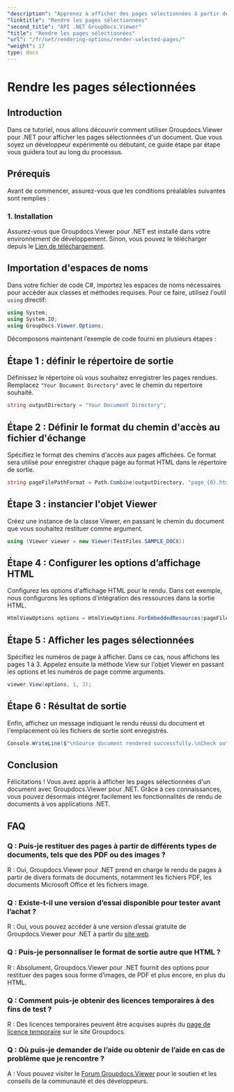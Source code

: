 ```yaml
---
"description": "Apprenez à afficher des pages sélectionnées à partir de documents avec Groupdocs.Viewer pour .NET. Tutoriel pas à pas avec exemples de code inclus."
"linktitle": "Rendre les pages sélectionnées"
"second_title": "API .NET GroupDocs.Viewer"
"title": "Rendre les pages sélectionnées"
"url": "/fr/net/rendering-options/render-selected-pages/"
"weight": 17
type: docs
---
```

# Rendre les pages sélectionnées

## Introduction

Dans ce tutoriel, nous allons découvrir comment utiliser Groupdocs.Viewer pour .NET pour afficher les pages sélectionnées d'un document. Que vous soyez un développeur expérimenté ou débutant, ce guide étape par étape vous guidera tout au long du processus.

## Prérequis

Avant de commencer, assurez-vous que les conditions préalables suivantes sont remplies :

### 1. Installation

Assurez-vous que Groupdocs.Viewer pour .NET est installé dans votre environnement de développement. Sinon, vous pouvez le télécharger depuis le [Lien de téléchargement](https://releases.groupdocs.com/viewer/net/).

## Importation d'espaces de noms

Dans votre fichier de code C#, importez les espaces de noms nécessaires pour accéder aux classes et méthodes requises. Pour ce faire, utilisez l'outil `using` directif:

```csharp
using System;
using System.IO;
using GroupDocs.Viewer.Options;
```

Décomposons maintenant l’exemple de code fourni en plusieurs étapes :

## Étape 1 : définir le répertoire de sortie

Définissez le répertoire où vous souhaitez enregistrer les pages rendues. Remplacez `"Your Document Directory"` avec le chemin du répertoire souhaité.

```csharp
string outputDirectory = "Your Document Directory";
```

## Étape 2 : Définir le format du chemin d'accès au fichier d'échange

Spécifiez le format des chemins d'accès aux pages affichées. Ce format sera utilisé pour enregistrer chaque page au format HTML dans le répertoire de sortie.

```csharp
string pageFilePathFormat = Path.Combine(outputDirectory, "page_{0}.html");
```

## Étape 3 : instancier l'objet Viewer

Créez une instance de la classe Viewer, en passant le chemin du document que vous souhaitez restituer comme argument.

```csharp
using (Viewer viewer = new Viewer(TestFiles.SAMPLE_DOCX))
```

## Étape 4 : Configurer les options d’affichage HTML

Configurez les options d'affichage HTML pour le rendu. Dans cet exemple, nous configurons les options d'intégration des ressources dans la sortie HTML.

```csharp
HtmlViewOptions options = HtmlViewOptions.ForEmbeddedResources(pageFilePathFormat);
```

## Étape 5 : Afficher les pages sélectionnées

Spécifiez les numéros de page à afficher. Dans ce cas, nous affichons les pages 1 à 3. Appelez ensuite la méthode View sur l'objet Viewer en passant les options et les numéros de page comme arguments.

```csharp
viewer.View(options, 1, 3);
```

## Étape 6 : Résultat de sortie

Enfin, affichez un message indiquant le rendu réussi du document et l'emplacement où les fichiers de sortie sont enregistrés.

```csharp
Console.WriteLine($"\nSource document rendered successfully.\nCheck output in {outputDirectory}.");
```

## Conclusion

Félicitations ! Vous avez appris à afficher les pages sélectionnées d'un document avec Groupdocs.Viewer pour .NET. Grâce à ces connaissances, vous pouvez désormais intégrer facilement les fonctionnalités de rendu de documents à vos applications .NET.

## FAQ

### Q : Puis-je restituer des pages à partir de différents types de documents, tels que des PDF ou des images ?

R : Oui, Groupdocs.Viewer pour .NET prend en charge le rendu de pages à partir de divers formats de documents, notamment les fichiers PDF, les documents Microsoft Office et les fichiers image.

### Q : Existe-t-il une version d’essai disponible pour tester avant l’achat ?

R : Oui, vous pouvez accéder à une version d’essai gratuite de Groupdocs.Viewer pour .NET à partir du [site web](https://releases.groupdocs.com/).

### Q : Puis-je personnaliser le format de sortie autre que HTML ?

R : Absolument, Groupdocs.Viewer pour .NET fournit des options pour restituer des pages sous forme d’images, de PDF et plus encore, en plus du HTML.

### Q : Comment puis-je obtenir des licences temporaires à des fins de test ?

R : Des licences temporaires peuvent être acquises auprès du [page de licence temporaire](https://purchase.groupdocs.com/temporary-license/) sur le site Groupdocs.

### Q : Où puis-je demander de l’aide ou obtenir de l’aide en cas de problème que je rencontre ?

A : Vous pouvez visiter le [Forum Groupdocs.Viewer](https://forum.groupdocs.com/c/viewer/9) pour le soutien et les conseils de la communauté et des développeurs.